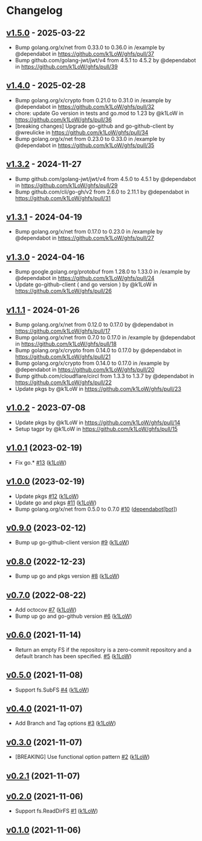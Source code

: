 # Changelog

## [v1.5.0](https://github.com/k1LoW/ghfs/compare/v1.4.0...v1.5.0) - 2025-03-22
- Bump golang.org/x/net from 0.33.0 to 0.36.0 in /example by @dependabot in https://github.com/k1LoW/ghfs/pull/37
- Bump github.com/golang-jwt/jwt/v4 from 4.5.1 to 4.5.2 by @dependabot in https://github.com/k1LoW/ghfs/pull/39

## [v1.4.0](https://github.com/k1LoW/ghfs/compare/v1.3.2...v1.4.0) - 2025-02-28
- Bump golang.org/x/crypto from 0.21.0 to 0.31.0 in /example by @dependabot in https://github.com/k1LoW/ghfs/pull/32
- chore: update Go version in tests and go.mod to 1.23 by @k1LoW in https://github.com/k1LoW/ghfs/pull/36
- [breaking changes] Upgrade go-github and go-github-client by @wreulicke in https://github.com/k1LoW/ghfs/pull/34
- Bump golang.org/x/net from 0.23.0 to 0.33.0 in /example by @dependabot in https://github.com/k1LoW/ghfs/pull/35

## [v1.3.2](https://github.com/k1LoW/ghfs/compare/v1.3.1...v1.3.2) - 2024-11-27
- Bump github.com/golang-jwt/jwt/v4 from 4.5.0 to 4.5.1 by @dependabot in https://github.com/k1LoW/ghfs/pull/29
- Bump github.com/cli/go-gh/v2 from 2.6.0 to 2.11.1 by @dependabot in https://github.com/k1LoW/ghfs/pull/31

## [v1.3.1](https://github.com/k1LoW/ghfs/compare/v1.3.0...v1.3.1) - 2024-04-19
- Bump golang.org/x/net from 0.17.0 to 0.23.0 in /example by @dependabot in https://github.com/k1LoW/ghfs/pull/27

## [v1.3.0](https://github.com/k1LoW/ghfs/compare/v1.2.0...v1.3.0) - 2024-04-16
- Bump google.golang.org/protobuf from 1.28.0 to 1.33.0 in /example by @dependabot in https://github.com/k1LoW/ghfs/pull/24
- Update go-github-client ( and go version ) by @k1LoW in https://github.com/k1LoW/ghfs/pull/26

## [v1.1.1](https://github.com/k1LoW/ghfs/compare/v1.1.0...v1.1.1) - 2024-01-26
- Bump golang.org/x/net from 0.12.0 to 0.17.0 by @dependabot in https://github.com/k1LoW/ghfs/pull/17
- Bump golang.org/x/net from 0.7.0 to 0.17.0 in /example by @dependabot in https://github.com/k1LoW/ghfs/pull/18
- Bump golang.org/x/crypto from 0.14.0 to 0.17.0 by @dependabot in https://github.com/k1LoW/ghfs/pull/21
- Bump golang.org/x/crypto from 0.14.0 to 0.17.0 in /example by @dependabot in https://github.com/k1LoW/ghfs/pull/20
- Bump github.com/cloudflare/circl from 1.3.3 to 1.3.7 by @dependabot in https://github.com/k1LoW/ghfs/pull/22
- Update pkgs by @k1LoW in https://github.com/k1LoW/ghfs/pull/23

## [v1.0.2](https://github.com/k1LoW/ghfs/compare/v1.0.1...v1.0.2) - 2023-07-08
- Update pkgs by @k1LoW in https://github.com/k1LoW/ghfs/pull/14
- Setup tagpr by @k1LoW in https://github.com/k1LoW/ghfs/pull/15

## [v1.0.1](https://github.com/k1LoW/ghfs/compare/v1.0.0...v1.0.1) (2023-02-19)

* Fix go.* [#13](https://github.com/k1LoW/ghfs/pull/13) ([k1LoW](https://github.com/k1LoW))

## [v1.0.0](https://github.com/k1LoW/ghfs/compare/v0.9.0...v1.0.0) (2023-02-19)

* Update pkgs [#12](https://github.com/k1LoW/ghfs/pull/12) ([k1LoW](https://github.com/k1LoW))
* Update go and pkgs [#11](https://github.com/k1LoW/ghfs/pull/11) ([k1LoW](https://github.com/k1LoW))
* Bump golang.org/x/net from 0.5.0 to 0.7.0 [#10](https://github.com/k1LoW/ghfs/pull/10) ([dependabot[bot]](https://github.com/apps/dependabot))

## [v0.9.0](https://github.com/k1LoW/ghfs/compare/v0.8.0...v0.9.0) (2023-02-12)

* Bump up go-github-client version [#9](https://github.com/k1LoW/ghfs/pull/9) ([k1LoW](https://github.com/k1LoW))

## [v0.8.0](https://github.com/k1LoW/ghfs/compare/v0.7.0...v0.8.0) (2022-12-23)

* Bump up go and pkgs version [#8](https://github.com/k1LoW/ghfs/pull/8) ([k1LoW](https://github.com/k1LoW))

## [v0.7.0](https://github.com/k1LoW/ghfs/compare/v0.6.0...v0.7.0) (2022-08-22)

* Add octocov [#7](https://github.com/k1LoW/ghfs/pull/7) ([k1LoW](https://github.com/k1LoW))
* Bump up go and go-github version [#6](https://github.com/k1LoW/ghfs/pull/6) ([k1LoW](https://github.com/k1LoW))

## [v0.6.0](https://github.com/k1LoW/ghfs/compare/v0.5.0...v0.6.0) (2021-11-14)

* Return an empty FS if the repository is a zero-commit repository and a default branch has been specified. [#5](https://github.com/k1LoW/ghfs/pull/5) ([k1LoW](https://github.com/k1LoW))

## [v0.5.0](https://github.com/k1LoW/ghfs/compare/v0.4.0...v0.5.0) (2021-11-08)

* Support fs.SubFS [#4](https://github.com/k1LoW/ghfs/pull/4) ([k1LoW](https://github.com/k1LoW))

## [v0.4.0](https://github.com/k1LoW/ghfs/compare/v0.3.0...v0.4.0) (2021-11-07)

* Add Branch and Tag options [#3](https://github.com/k1LoW/ghfs/pull/3) ([k1LoW](https://github.com/k1LoW))

## [v0.3.0](https://github.com/k1LoW/ghfs/compare/v0.2.1...v0.3.0) (2021-11-07)

* [BREAKING] Use functional option pattern [#2](https://github.com/k1LoW/ghfs/pull/2) ([k1LoW](https://github.com/k1LoW))

## [v0.2.1](https://github.com/k1LoW/ghfs/compare/v0.2.0...v0.2.1) (2021-11-07)


## [v0.2.0](https://github.com/k1LoW/ghfs/compare/v0.1.0...v0.2.0) (2021-11-06)

* Support fs.ReadDirFS [#1](https://github.com/k1LoW/ghfs/pull/1) ([k1LoW](https://github.com/k1LoW))

## [v0.1.0](https://github.com/k1LoW/ghfs/compare/a4b05ac393a8...v0.1.0) (2021-11-06)
